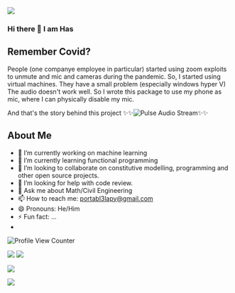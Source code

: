 
![](https://img.shields.io/badge/fiverr-1DBF73?style=for-the-badge&logo=fiverr&logoColor=white)
### Hi there 👋 I am Has


## Remember Covid?
People (one companye employee in particular) started using zoom exploits to unmute and mic and cameras during the pandemic.
So, I started using virtual machines. They have a small problem (especially windows hyper V)
The audio doesn't work well. So I wrote this package to use my phone as mic, where I can physically
disable my mic.

And that's the story behind this project
✨✨![Pulse Audio Stream](https://github.com/noob-max-ai/pulse-audio-stream)✨✨


## About Me

- 🔭 I’m currently working on machine learning
- 🌱 I’m currently learning functional programming
- 👯 I’m looking to collaborate on constitutive modelling, programming and other open source projects.
- 🤔 I’m looking for help with code review.
- 💬 Ask me about Math/Civil Engineering
- 📫 How to reach me: portabl3lapy@gmail.com
- 😄 Pronouns: He/Him
- ⚡ Fun fact: ...
- 
![Profile View Counter](https://komarev.com/ghpvc/?username=QuantumNovice)

![](https://github-profile-summary-cards.vercel.app/api/cards/profile-details?username=QuantumNovice&theme=vue)
![](https://github-readme-stats.vercel.app/api?username=QuantumNovice&show_icons=true)

![](https://github-readme-stats.vercel.app/api/top-langs/?username=QuantumNovice)

![](https://github-profile-trophy.vercel.app/?username=QuantumNovice)
